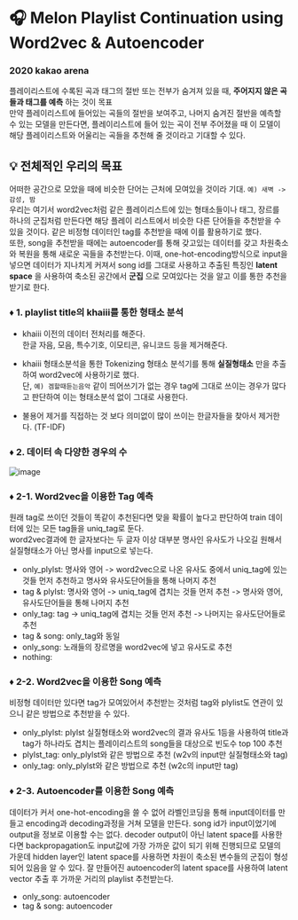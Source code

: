 # :headphones: Melon Playlist Continuation using Word2vec & Autoencoder

###  2020 kakao arena
플레이리스트에 수록된 곡과 태그의 절반 또는 전부가 숨겨져 있을 때, __주어지지 않은 곡들과 태그를 예측__ 하는 것이 목표<br>
만약 플레이리스트에 들어있는 곡들의 절반을 보여주고, 나머지 숨겨진 절반을 예측할 수  있는 모델을 만든다면, 플레이리스트에 들어 있는 곡이 전부  주어졌을 때 이 모델이 해당 플레이리스트와 어울리는 곡들을 추천해 줄 것이라고 기대할 수 있다.

## :bulb: 전체적인 우리의 목표
어떠한 공간으로 모았을 때에 비슷한 단어는 근처에 모여있을 것이라 기대. `예) 새벽 -> 감성, 밤`<br>
우리는 여기서 word2vec처럼 같은 플레이리스트에 있는 형태소들이나 태그, 장르를 하나의 군집처럼 만든다면 해당 플레이 리스트에서 비슷한 다른 단어들을 추천받을 수 있을 것이다. 같은 비정형 데이터인 tag를 추천받을 때에 이를 활용하기로 했다.<br>
또한, song을 추천받을 때에는 autoencoder를 통해 갖고있는 데이터를 갖고 차원축소와 복원을 통해 새로운 곡들을 추천받는다.
이때, one-hot-encoding방식으로 input을 넣으면 데이터가 지나치게 커져서 song id를 그대로 사용하고 추출된 특징인 __latent space__ 을 사용하여 축소된 공간에서 __군집__ 으로 모여있다는 것을 알고 이를 통한 추천을 받기로 한다.<br>


### :diamonds: 1. playlist title의 khaiii를 통한 형태소 분석
* khaiii 이전의 데이터 전처리를 해준다.<br>
한글 자음, 모음, 특수기호, 이모티콘, 유니코드 등을 제거해준다.

* khaiii 형태소분석을 통한 Tokenizing
형태소 분석기를 통해 __실질형태소__ 만을 추출하여 word2vec에 사용하기로 했다.<br>
단, `예) 겜할때듣는음악` 같이 띄어쓰기가 없는 경우 tag에 그대로 쓰이는 경우가 많다고 판단하여 이는 형태소분석 없이 그대로 사용한다.<br>

* 불용어 제거를 직접하는 것 보다 의미없이 많이 쓰이는 한글자들을 찾아서 제거한다. (TF-IDF)


### :diamonds: 2. 데이터 속 다양한 경우의 수
![image](https://user-images.githubusercontent.com/56948006/87875892-4dfd7d80-ca0f-11ea-99c8-85e148ce87f9.png)
### :diamonds: 2-1. Word2vec을 이용한 Tag 예측<br>
원래 tag로 쓰이던 것들이 똑같이 추천된다면 맞을 확률이 높다고 판단하여 train 데이터에 있는 모든 tag들을 uniq_tag로 둔다.<br>
word2vec결과에 한 글자보다는 두 글자 이상 대부분 명사인 유사도가 나오길 원해서 실질형태소가 아닌 명사를 input으로 넣는다.<br>
  + only_plylst: 명사와 영어 -> word2vec으로 나온 유사도 중에서 uniq_tag에 있는 것들 먼저 추천하고 명사와 유사도단어들을 통해 나머지 추천<br>
  + tag & plylst: 명사와 영어 -> uniq_tag에 겹치는 것들 먼저 추천 -> 명사와 영어, 유사도단어들을 통해 나머지 추천
  + only_tag: tag -> uniq_tag에 겹치는 것들 먼저 추천 -> 나머지는 유사도단어들로 추천
  + tag & song: only_tag와 동일
  + only_song: 노래들의 장르명을 word2vec에 넣고 유사도로 추천
  + nothing: 
  

### :diamonds: 2-2. Word2vec을 이용한 Song 예측<br>
비정형 데이터만 있다면 tag가 모여있어서 추천받는 것처럼 tag와 plylist도 연관이 있으니 같은 방법으로 추천받을 수 있다.
  + only_plylst: plylst 실질형태소와 word2vec의 결과 유사도 1등을 사용하여 title과 tag가 하나라도 겹치는 플레이리스트의 song들을 대상으로 빈도수 top 100 추천
  + plylst_tag: only_plylst와 같은 방법으로 추천 (w2v의 input만 실질형태소와 tag)
  + only_tag: only_plylst와 같은 방법으로 추천 (w2c의 input만 tag)


### :diamonds: 2-3. Autoencoder를 이용한 Song 예측<br>
데이터가 커서 one-hot-encoding을 쓸 수 없어 라벨인코딩을 통해 input데이터를 만들고 encoding과 decoding과정을 거쳐 모델을 만든다.
song id가 input이었기에 output을 정보로 이용할 수는 없다. decoder output이 아닌 latent space를 사용한다면 backpropagation도 input값에 가장 가까운 값이 되기 위해 진행되므로 모델의 가운데 hidden layer인 latent space를 사용하면 차원이 축소된 변수들의 군집이 형성되어 있음을 알 수 있다. 잘 만들어진 autoencoder의 latent space를 사용하여 latent vector 추출 후 가까운 거리의 playlist 추천받는다.

  + only_song: autoencoder
  + tag & song: autoencoder
